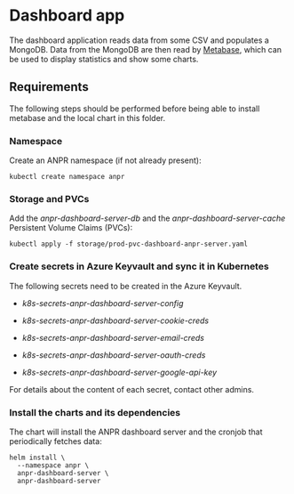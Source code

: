 # Dashboard app

The dashboard application reads data from some CSV and populates a MongoDB. Data from the MongoDB are then read by [Metabase](https://metabase.com/), which can be used to display statistics and show some charts.

## Requirements

The following steps should be performed before being able to install metabase and the local chart in this folder.

### Namespace

Create an ANPR namespace (if not already present):

```shell
kubectl create namespace anpr
```

### Storage and PVCs

Add the *anpr-dashboard-server-db* and the *anpr-dashboard-server-cache* Persistent Volume Claims (PVCs):

```shell
kubectl apply -f storage/prod-pvc-dashboard-anpr-server.yaml
```

### Create secrets in Azure Keyvault and sync it in Kubernetes

The following secrets need to be created in the Azure Keyvault.

* *k8s-secrets-anpr-dashboard-server-config*

* *k8s-secrets-anpr-dashboard-server-cookie-creds*

* *k8s-secrets-anpr-dashboard-server-email-creds*

* *k8s-secrets-anpr-dashboard-server-oauth-creds*

* *k8s-secrets-anpr-dashboard-server-google-api-key*

For details about the content of each secret, contact other admins.

### Install the charts and its dependencies

The chart will install the ANPR dashboard server and the cronjob that periodically fetches data:

```shell
helm install \
  --namespace anpr \
  anpr-dashboard-server \
  anpr-dashboard-server
```
